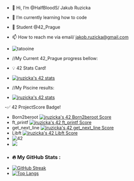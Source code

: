 - 👋 Hi, I’m @HalfBloodS/ Jakub Ruzicka
- 🌱 I’m currently learning how to code
- 💞️ Student @42_Prague
- 📫 How to reach me via email/ jakob.ruzicka@gmail.com
- ![tatooine](https://user-images.githubusercontent.com/97732201/229158652-7cffceb0-be36-47a6-80ff-d450b18c3300.png)

- //My Current 42_Prague progress bellow:
- 💡 42 Stats Card!
- [![jruzicka's 42 stats](https://badge42.vercel.app/api/v2/clfwmfpc2009708l8uyzil44h/stats?cursusId=21&coalitionId=314)](https://github.com/JaeSeoKim/badge42)
- //My Piscine results:
- [![jruzicka's 42 stats](https://badge42.vercel.app/api/v2/clfwmfpc2009708l8uyzil44h/stats?cursusId=9&coalitionId=286)](https://github.com/JaeSeoKim/badge42)

-✅ 42 ProjectScore Badge!

- Born2beroot [![jruzicka's 42 Born2beroot Score](https://badge42.vercel.app/api/v2/clfwmfpc2009708l8uyzil44h/project/2980792)](https://github.com/JaeSeoKim/badge42)
- ft_printf [![jruzicka's 42 ft_printf Score](https://badge42.vercel.app/api/v2/clfwmfpc2009708l8uyzil44h/project/2980793)](https://github.com/JaeSeoKim/badge42)
- get_next_line [![jruzicka's 42 get_next_line Score](https://badge42.vercel.app/api/v2/clfwmfpc2009708l8uyzil44h/project/2980795)](https://github.com/JaeSeoKim/badge42)
- Libft [![jruzicka's 42 Libft Score](https://badge42.vercel.app/api/v2/clfwmfpc2009708l8uyzil44h/project/2928868)](https://github.com/JaeSeoKim/badge42)
- ![42](https://user-images.githubusercontent.com/97732201/229158399-a5f7ecf0-2d41-498b-81a0-c435879dfe50.png)
- ![](https://komarev.com/ghpvc/?username=HalfBloodS)
- ### :fire: My GitHub Stats :
- [![GitHub Streak](http://github-readme-streak-stats.herokuapp.com?user=HalfBloodS&theme=dark&background=000000)](https://git.io/streak-stats)
- [![Top Langs](https://github-readme-stats.vercel.app/api/top-langs/?username=HalfBloodS&layout=compact&theme=vision-friendly-dark)](https://github.com/anuraghazra/github-readme-stats)


<!---
HalfBloodS/HalfBloodS is a ✨ special ✨ repository because its `README.md` (this file) appears on your GitHub profile.
You can click the Preview link to take a look at your changes.
--->
